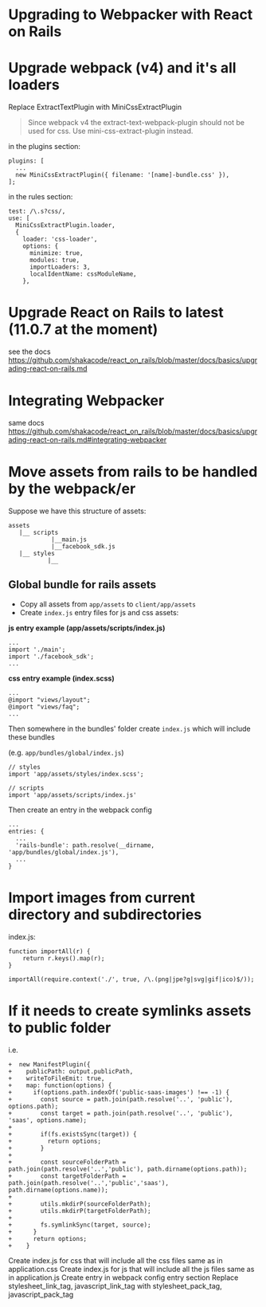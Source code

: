 # Upgrading to Webpacker with React on Rails

# Upgrade webpack (v4) and it's all loaders

Replace ExtractTextPlugin with MiniCssExtractPlugin

> Since webpack v4 the extract-text-webpack-plugin should not be used for css. Use mini-css-extract-plugin instead.


in the plugins section:
```
plugins: [
  ...
  new MiniCssExtractPlugin({ filename: '[name]-bundle.css' }),
];
```

in the rules section:
```
test: /\.s?css/,
use: [
  MiniCssExtractPlugin.loader,
  {
    loader: 'css-loader',
    options: {
      minimize: true,
      modules: true,
      importLoaders: 3,
      localIdentName: cssModuleName,
    },
```

# Upgrade React on Rails to latest (11.0.7 at the moment)
see the docs https://github.com/shakacode/react_on_rails/blob/master/docs/basics/upgrading-react-on-rails.md

# Integrating Webpacker
same docs https://github.com/shakacode/react_on_rails/blob/master/docs/basics/upgrading-react-on-rails.md#integrating-webpacker

# Move assets from rails to be handled by the webpack/er

Suppose we have this structure of assets:
```
assets
   |__ scripts
            |__main.js
            |__facebook_sdk.js
   |__ styles
           |__
```

## Global bundle for rails assets
- Copy all assets from `app/assets` to `client/app/assets`
- Create `index.js` entry files for js and css assets:

**js entry example (app/assets/scripts/index.js)**

```
...
import './main';
import './facebook_sdk';
...
```

**css entry example (index.scss)**

```
...
@import "views/layout";
@import "views/faq";
...
```

Then somewhere in the bundles' folder create `index.js` which will include these bundles

(e.g. `app/bundles/global/index.js`)
```
// styles
import 'app/assets/styles/index.scss';

// scripts
import 'app/assets/scripts/index.js'
```

Then create an entry in the webpack config
```
...
entries: {
  ...
  'rails-bundle': path.resolve(__dirname, 'app/bundles/global/index.js'),
  ...
}
```

# Import images from current directory and subdirectories
index.js:
```
function importAll(r) {
    return r.keys().map(r);
}

importAll(require.context('./', true, /\.(png|jpe?g|svg|gif|ico)$/));
```


# If it needs to create symlinks assets to public folder
i.e.



```
+  new ManifestPlugin({
+    publicPath: output.publicPath,
+    writeToFileEmit: true,
+    map: function(options) {
+      if(options.path.indexOf('public-saas-images') !== -1) {
+        const source = path.join(path.resolve('..', 'public'), options.path);
+        const target = path.join(path.resolve('..', 'public'), 'saas', options.name);
+
+        if(fs.existsSync(target)) {
+          return options;
+        }
+
+        const sourceFolderPath = path.join(path.resolve('..','public'), path.dirname(options.path));
+        const targetFolderPath = path.join(path.resolve('..','public','saas'), path.dirname(options.name));
+
+        utils.mkdirP(sourceFolderPath);
+        utils.mkdirP(targetFolderPath);
+        
+        fs.symlinkSync(target, source);
+      }
+      return options;
+    }
```

Create index.js for css that will include all the css files same as in application.css
Create index.js for js that will include all the js files same as in application.js
Create entry in webpack config entry section
Replace stylesheet_link_tag, javascript_link_tag with stylesheet_pack_tag, javascript_pack_tag
